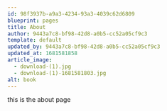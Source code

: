 ```yaml
---
id: 98f3937b-a9a3-4234-93a3-4039c62d6809
blueprint: pages
title: About
author: 9443a7c8-bf98-42d8-a0b5-cc52a05cf9c3
template: default
updated_by: 9443a7c8-bf98-42d8-a0b5-cc52a05cf9c3
updated_at: 1681581858
article_image:
  - download-(1).jpg
  - download-(1)-1681581803.jpg
alt: book
---
```

this is the about page